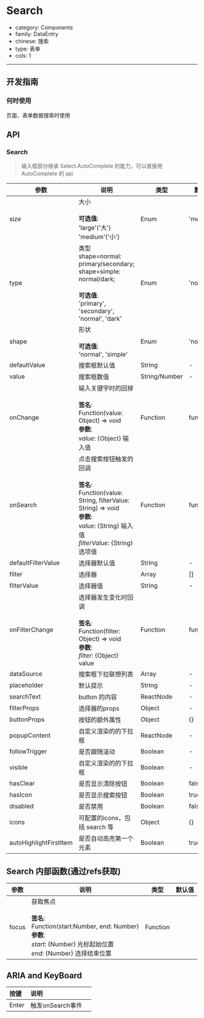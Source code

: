# Search

-   category: Components
-   family: DataEntry
-   chinese: 搜索
-   type: 表单
-   cols: 1

---

## 开发指南

### 何时使用

页面、表单数据搜索时使用

## API

### Search

> 输入框部分继承 Select.AutoComplete 的能力，可以直接用AutoComplete 的 api

| 参数                     | 说明                                                                                                                                                    | 类型            | 默认值       |
| ---------------------- | ----------------------------------------------------------------------------------------------------------------------------------------------------- | ------------- | --------- |
| size                   | 大小<br/><br/>**可选值**:<br/>'large'('大')<br/>'medium'('小')                                                                                                   | Enum          | 'medium'  |
| type                   | 类型 shape=normal: primary/secondary; shape=simple: normal/dark;<br/><br/>**可选值**:<br/>'primary', 'secondary', 'normal', 'dark'                            | Enum          | 'normal'  |
| shape                  | 形状<br/><br/>**可选值**:<br/>'normal', 'simple'                                                                                                              | Enum          | 'normal'  |
| defaultValue           | 搜索框默认值                                                                                                                                                | String        | -         |
| value                  | 搜索框数值                                                                                                                                                 | String/Number | -         |
| onChange               | 输入关键字时的回掉<br/><br/>**签名**:<br/>Function(value: Object) => void<br/>**参数**:<br/>_value_: {Object} 输入值                                                       | Function      | func.noop |
| onSearch               | 点击搜索按钮触发的回调<br/><br/>**签名**:<br/>Function(value: String, filterValue: String) => void<br/>**参数**:<br/>_value_: {String} 输入值<br/>_filterValue_: {String} 选项值 | Function      | func.noop |
| defaultFilterValue     | 选择器默认值                                                                                                                                                | String        | -         |
| filter                 | 选择器                                                                                                                                                   | Array         | \[]       |
| filterValue            | 选择器值                                                                                                                                                  | String        | -         |
| onFilterChange         | 选择器发生变化时回调<br/><br/>**签名**:<br/>Function(filter: Object) => void<br/>**参数**:<br/>_filter_: {Object} value                                                  | Function      | func.noop |
| dataSource             | 搜索框下拉联想列表                                                                                                                                             | Array         | -         |
| placeholder            | 默认提示                                                                                                                                                  | String        | -         |
| searchText             | button 的内容                                                                                                                                            | ReactNode     | -         |
| filterProps            | 选择器的props                                                                                                                                             | Object        | -         |
| buttonProps            | 按钮的额外属性                                                                                                                                               | Object        | {}        |
| popupContent           | 自定义渲染的的下拉框                                                                                                                                            | ReactNode     | -         |
| followTrigger          | 是否跟随滚动                                                                                                                                                | Boolean       | -         |
| visible                | 自定义渲染的的下拉框                                                                                                                                            | Boolean       | -         |
| hasClear               | 是否显示清除按钮                                                                                                                                              | Boolean       | false     |
| hasIcon                | 是否显示搜索按钮                                                                                                                                              | Boolean       | true      |
| disabled               | 是否禁用                                                                                                                                                  | Boolean       | false     |
| icons                  | 可配置的icons，包括 search 等                                                                                                                                 | Object        | {}        |
| autoHighlightFirstItem | 是否自动高亮第一个元素                                                                                                                                           | Boolean       | true      |

## Search 内部函数(通过refs获取)

| 参数    | 说明                                                                                                                           | 类型       | 默认值 |
| ----- | ---------------------------------------------------------------------------------------------------------------------------- | -------- | --- |
| focus | 获取焦点<br/><br/>**签名**:<br/> Function(start:Number, end: Number)<br/>**参数**:<br/>_start_: {Number} 光标起始位置<br/>_end_: {Number} 选择结束位置 | Function |     |

## ARIA and KeyBoard

| 按键    | 说明           |     |
| :---- | :----------- | --- |
| Enter | 触发onSearch事件 |     |
